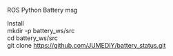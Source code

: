 ROS Python Battery msg 

Install
<br>mkdir -p battery_ws/src
<br>cd battery_ws/src
<br>git clone https://github.com/JUMEDIY/battery_status.git

